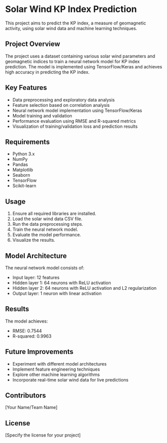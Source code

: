 # Solar Wind KP Index Prediction

This project aims to predict the KP index, a measure of geomagnetic activity, using solar wind data and machine learning techniques.

## Project Overview

The project uses a dataset containing various solar wind parameters and geomagnetic indices to train a neural network model for KP index prediction. The model is implemented using TensorFlow/Keras and achieves high accuracy in predicting the KP index.

## Key Features

- Data preprocessing and exploratory data analysis
- Feature selection based on correlation analysis
- Neural network model implementation using TensorFlow/Keras
- Model training and validation
- Performance evaluation using RMSE and R-squared metrics
- Visualization of training/validation loss and prediction results

## Requirements

- Python 3.x
- NumPy
- Pandas
- Matplotlib
- Seaborn
- TensorFlow
- Scikit-learn

## Usage

1. Ensure all required libraries are installed.
2. Load the solar wind data CSV file.
3. Run the data preprocessing steps.
4. Train the neural network model.
5. Evaluate the model performance.
6. Visualize the results.

## Model Architecture

The neural network model consists of:
- Input layer: 12 features
- Hidden layer 1: 64 neurons with ReLU activation
- Hidden layer 2: 64 neurons with ReLU activation and L2 regularization
- Output layer: 1 neuron with linear activation

## Results

The model achieves:
- RMSE: 0.7544
- R-squared: 0.9963

## Future Improvements

- Experiment with different model architectures
- Implement feature engineering techniques
- Explore other machine learning algorithms
- Incorporate real-time solar wind data for live predictions

## Contributors

[Your Name/Team Name]

## License

[Specify the license for your project]
